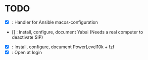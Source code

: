 # TODO

- [x] : Handler for Ansible macos-configuration

- [] : Install, configure, document Yabai (Needs a real computer to deactivate SIP)
- [x] : Install, configure, document PowerLevel10k + fzf
- [x] : Open at login
